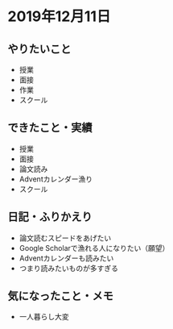 # 2019年12月11日

## やりたいこと

- 授業
- 面接
- 作業
- スクール

## できたこと・実績

- 授業
- 面接
- 論文読み
- Adventカレンダー漁り
- スクール

## 日記・ふりかえり

- 論文読むスピードをあげたい
- Google Scholarで漁れる人になりたい（願望）
- Adventカレンダーも読みたい
- つまり読みたいものが多すぎる

## 気になったこと・メモ

- 一人暮らし大変
